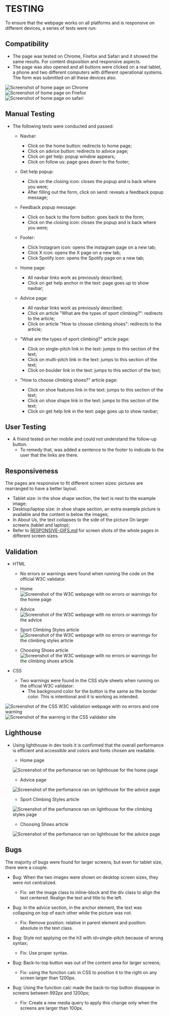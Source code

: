 # TESTING

To ensure that the webpage works on all platforms and is responsive on different devices, a series of tests were run:

## Compatibility

* The page was tested on Chrome, Firefox and Safari and it showed the same results. For content disposition and responsive aspects.
* The page was also opened and all buttons were clicked on a real tablet, a phone and two different computers with different operational systems. The form was submitted on all these devices also.

![Screenshot of home page on Chrome](assets/images-doc/chrome-test.png)
![Screenshot of home page on Firefox](assets/images-doc/firefox-test.png)
![Screenshot of home page on safari](assets/images-doc/safari-test.png)


## Manual Testing

+ The following tests were conducted and passed:

    * Navbar:
        - Click on the home button: redirects to home page;
        - Click on advice button: redirects to advice page;
        - Click on get help: popup window appears;
        - Click on follow us: page goes down to the footer;

    * Get help popup:
        - Click on the closing icon: closes the popup and is back where you were;
        - After filling out the form, click on send: reveals a feedback popup message;

    * Feedback popup message:
        - Click on back to the form button: goes back to the form;
        - Click on the closing icon: closes the popup and is back where you were;

    * Footer:
        - Click Instagram icon: opens the instagram page on a new tab;
        - Click X icon: opens the X page on a new tab;
        - Click Spotify icon: opens the Spotify page on a new tab;

    * Home page: 
        - All navbar links work as previously described;
        - Click on get help anchor in the text: page goes up to show navbar;

    * Advice page:
        - All navbar links work as previously described;
        - Click on article "What are the types of sport climbing?": redirects to the article;
        - Click on article "How to choose climbing shoes": redirects to the article;

    * "What are the types of sport climbing?" article page:
        - Click on single-pitch link in the text: jumps to this section of the text;
        - Click on multi-pitch link in the text: jumps to this section of the text;
        - Click on boulder link in the text: jumps to this section of the text;

     * "How to choose climbing shoes?" article page:
        - Click on shoe features link in the text: jumps to this section of the text;
        - Click on shoe shape link in the text: jumps to this section of the text;
        - Click on get help link in the text: page goes up to show navbar;


## User Testing

* A friend tested on her mobile and could not understand the follow-up button.
    - To remedy that, was added a sentence to the footer to indicate to the user that the links are there.

## Responsiveness

The pages are responsive to fit different screen sizes: pictures are rearranged to have a better layout.

* Tablet size: in the shoe shape section, the text is next to the example image;
* Desktop/laptop size: in shoe shape section, an extra example picture is available and the content is below the images;
* In About Us, the text collapses to the side of the picture On larger screens (tablet and laptop);
* Refer to [RESPONSIVE-GIFS.md](RESPONSIVE-GIFS.md) for screen shots of the whole pages in different screen sizes.

## Validation

* HTML
    - No errors or warnings were found when running the code on the official W3C validator.

    - Home
    ![Screenshot of the W3C webpage with no errors or warnings for the home page](assets/images-doc/validation-html-index.png)

    - Advice
    ![Screenshot of the W3C webpage with no errors or warnings for the advice](assets/images-doc/validation-html-advice.png)
    
    - Sport Climbing Styles article
    ![Screenshot of the W3C webpage with no errors or warnings for the climbing styles article](assets/images-doc/validation-html-article-styles.png)
    
    - Choosing Shoes article
    ![Screenshot of the W3C webpage with no errors or warnings for the climbing shoes article](assets/images-doc/validation-html-article-shoes.png)

* CSS
    - Two warnings were found in the CSS style sheets when running on the official W3C validator:
        + The background color for the button is the same as the border color. This is intentional and it is working as intended. 

![Screenshot of the CSS W3C validation webpage with no errors and one warning](assets/images-doc/validation-css.png)
![Screenshot of the warning in the CSS validator site](assets/images-doc/warning.png)

## Lighthouse

* Using lighthouse in dev tools it is confirmed that the overall performance is efficient and accessible and colors and fonts chosen are readable.

    - Home page

    ![Screenshot of the perfomance ran on lighthouse for the home page](assets/images-doc/performance-index.png)

    - Advice page

    ![Screenshot of the perfomance ran on lighthouse for the advice page](assets/images-doc/performance-advice.png)

    - Sport Climbing Styles article

    ![Screenshot of the perfomance ran on lighthouse for the climbing styles page](assets/images-doc/performance-style-article.png)

    - Choosing Shoes article

    ![Screenshot of the perfomance ran on lighthouse for the advice page](assets/images-doc/performance-shoes-article.png)

## Bugs

The majority of bugs were found for larger screens, but even for tablet size, there were a couple.

* Bug: When the two images were shown on desktop screen sizes, they were not centralized. 
    - Fix: set the image class to inline-block and the div class to align the text centered. Realign the text and title to the left.

* Bug: In the advice section, in the anchor element, the text was collapsing on top of each other while the picture was not.
    - Fix: Remove position: relative in parent element and position: absolute in the text class.

* Bug: Style not applying on the h3 with id=single-pitch because of wrong syntax;
    - Fix: Use proper syntax.

* Bug: Back-to-top button was out of the content area for larger screens;
    - Fix: using the function calc in CSS to position it to the right on any screen larger than 1200px.

* Bug: Using the function calc made the back-to-top button disappear in screens between 992px and 1200px;
    - Fix: Create a new media query to apply this change only when the screens are larger than 100px.


